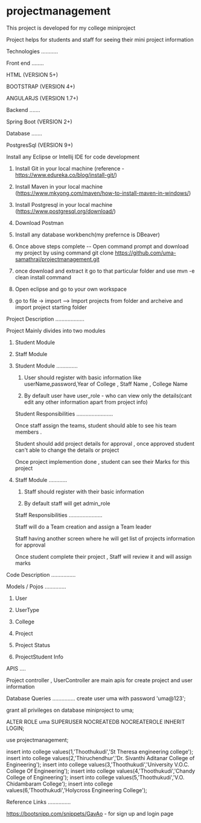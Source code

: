 # projectmanagement
This project is developed for my college miniproject 

Project helps for students and staff for seeing their mini project information 

Technologies
...........

Front end
........

HTML (VERSION 5+)

BOOTSTRAP (VERSION 4+)

ANGULARJS (VERSION 1.7+)

Backend
.......

Spring Boot (VERSION 2+)

Database
.......

PostgresSql (VERSION 9+)



Install any Eclipse or Intellij IDE for code development

1) Install Git in your local machine (reference - https://www.edureka.co/blog/install-git/)

2) Install Maven in your local machine (https://www.mkyong.com/maven/how-to-install-maven-in-windows/)

3) Install Postgresql in your local machine (https://www.postgresql.org/download/)

4) Download Postman 

5) Install any database workbench(my prefernce is DBeaver)

3) Once above steps complete -- Open command prompt and download my project by using 
   command git clone https://github.com/uma-samathraj/projectmanagement.git
   
4) once download and extract it go to that particular folder and use mvn -e clean install command

5) Open eclipse and go to your own workspace

6) go to file -> import --> Import projects from folder and archeive and import project starting folder 

Project Description
...................

Project Mainly divides into two modules 

1) Student Module 

2) Staff Module


1) Student Module
   ..............
   
   1) User should register with basic information like userName,password,Year of College , Staff Name , College Name
   
   2) By default user have user_role - who can view only the details(cant edit any other information apart from project info)
   
   Student Responsibilities
   ........................
   
    Once staff assign the teams, student should able to see his team members .
    
    Student should add project details for approval , once approved student can't able to change 
    the details or project
    
    Once project implemention done , student can see their Marks for this project
   
    
2)  Staff Module
    ............   
   
    1) Staff should register with their basic information
    
    2) By default staff will get admin_role
    
    
    Staff Responsibilities
    ......................
    
     Staff will do a Team creation and assign a Team leader
    
     Staff having another screen where he will get list of projects information for approval
    
     Once student complete their project , Staff will review it and will assign marks
     
    
    
Code Description
................

Models / Pojos
..............

1) User     
 
2) UserType

3) College 

4) Project

5) Project Status
    
6) ProjectStudent Info   
   
APIS
....

Project controller , UserController are main apis for create project and user information



Database Queries
...............
create user uma with password 'uma@123';

grant all privileges on database miniproject to uma;

ALTER ROLE uma SUPERUSER NOCREATEDB NOCREATEROLE INHERIT LOGIN;


use projectmanagement;

insert into college values(1,'Thoothukudi','St Theresa engineering college');
insert into college values(2,'Thiruchendhur','Dr. Sivanthi Aditanar College of Engineering');
insert into college values(3,'Thoothukudi','University V.O.C. College Of Engineering');
insert into college values(4,'Thoothukudi','Chandy College of Engineering');
insert into college values(5,'Thoothukudi','V.O. Chidambaram College');
insert into college values(6,'Thoothukudi','Holycross Engineering College');


Reference Links
...............

https://bootsnipp.com/snippets/GavAo  - for sign up and login page




